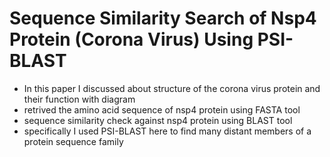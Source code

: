 # Sequence Similarity Search of Nsp4 Protein (Corona Virus) Using PSI-BLAST
- In this paper I discussed about structure of the corona virus protein and their function with diagram
- retrived the amino acid sequence of nsp4 protein using FASTA tool
- sequence similarity check against nsp4 protein using BLAST tool
- specifically I used PSI-BLAST here to find many distant members of a protein sequence family
